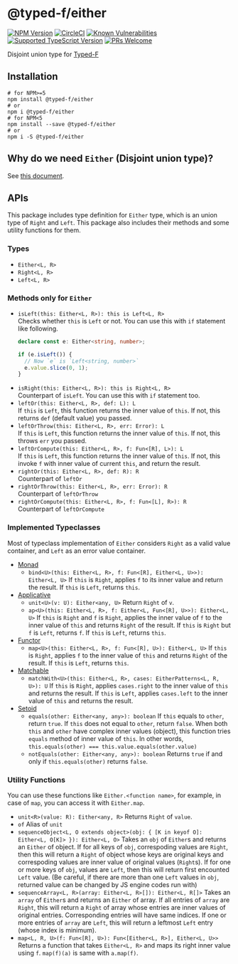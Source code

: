 # @typed-f/either

[![NPM Version][either-npm-version-badge]][either-npm]
[![CircleCI][repo-circleci-badge]][repo-circleci]
[![Known Vulnerabilities][either-snyk-badge]][either-snyk]
[![Supported TypeScript Version][repo-supported-typescript-badge]][supported-typescript]
[![PRs Welcome][prs-welcome-badge]][prs-welcome]

Disjoint union type for [Typed-F](repo-github)

## Installation

```shell
# for NPM>=5
npm install @typed-f/either
# or
npm i @typed-f/either
# for NPM<5
npm install --save @typed-f/either
# or
npm i -S @typed-f/either
```

## Why do we need `Either` (Disjoint union type)?

See [this document](https://github.com/Ailrun/typed-f/tree/master/docs/why-do-we-need-either.md).

## APIs

This package includes type definition for `Either` type, which is an union type of `Right` and `Left`.
This package also includes their methods and some utility functions for them.

### Types

- `Either<L, R>`
- `Right<L, R>`
- `Left<L, R>`

### Methods only for `Either`

- `isLeft(this: Either<L, R>): this is Left<L, R>`  
    Checks whether `this` is `Left` or not. You can use this with `if` statement like following.
    ```typescript
    declare const e: Either<string, number>;
    
    if (e.isLeft()) {
      // Now `e` is `Left<string, number>`
      e.value.slice(0, 1);
    }
    ```
- `isRight(this: Either<L, R>): this is Right<L, R>`  
    Counterpart of `isLeft`. You can use this with `if` statement too.
- `leftOr(this: Either<L, R>, def: L): L`  
    If `this` is `Left`, this function returns the inner value of `this`.
    If not, this returns `def` (default value) you passed.
- `leftOrThrow(this: Either<L, R>, err: Error): L`  
    If `this` is `Left`, this function returns the inner value of `this`.
    If not, this throws `err` you passed.
- `leftOrCompute(this: Either<L, R>, f: Fun<[R], L>): L`  
    If `this` is `Left`, this function returns the inner value of `this`.
    If not, this invoke `f` with inner value of current `this`, and return the result.
- `rightOr(this: Either<L, R>, def: R): R`  
    Counterpart of `leftOr`
- `rightOrThrow(this: Either<L, R>, err: Error): R`  
    Counterpart of `leftOrThrow`
- `rightOrCompute(this: Either<L, R>, f: Fun<[L], R>): R`  
    Counterpart of `leftOrCompute`

### Implemented Typeclasses

Most of typeclass implementation of `Either` considers `Right` as a valid value container, and `Left` as an error value container.

- [Monad][monad-github]
    - `bind<U>(this: Either<L, R>, f: Fun<[R], Either<L, U>>): Either<L, U>`
        If `this` is `Right`, applies `f` to its inner value and return the result.
        If `this` is `Left`, returns `this`.
- [Applicative][applicative-github]
    - `unit<U>(v: U): Either<any, U>`
        Return `Right` of `v`.
    - `ap<U>(this: Either<L, R>, f: Either<L, Fun<[R], U>>): Either<L, U>`
        If `this` is `Right` and `f` is `Right`, applies the inner value of `f` to the inner value of `this` and returns `Right` of the result.
        If `this` is `Right` but `f` is `Left`, returns `f`.
        If `this` is `Left`, returns `this`.
- [Functor][functor-github]
    - `map<U>(this: Either<L, R>, f: Fun<[R], U>): Either<L, U>`
        If `this` is `Right`, applies `f` to the inner value of `this` and returns `Right` of the result.
        If `this` is `Left`, returns `this`.
- [Matchable][matchable-github]
    - `matchWith<U>(this: Either<L, R>, cases: EitherPatterns<L, R, U>): U`
        If `this` is `Right`, applies `cases.right` to the inner value of `this` and returns the result.
        If `this` is `Left`, applies `cases.left` to the inner value of `this` and returns the result.
- [Setoid][setoid-github]
    - `equals(other: Either<any, any>): boolean`
        If `this` equals to `other`, return `true`.
        If `this` does not equal to `other`, return `false`.
        When both `this` and `other` have complex inner values (object), this function tries `equals` method of inner value of `this`. In other words, `this.equals(other) === this.value.equals(other.value)`
    - `notEquals(other: Either<any, any>): boolean`
        Returns `true` if and only if `this.equals(other)` returns `false`.
        
### Utility Functions

You can use these functions like `Either.<function name>`, for example, in case of `map`, you can access it with `Either.map`.

- `unit<R>(value: R): Either<any, R>`
    Returns `Right` of `value`.
- `of`
    Alias of `unit`
- `sequenceObject<L, O extends object>(obj: { [K in keyof O]: Either<L, O[K]> }): Either<L, O>`
    Takes an `obj` of `Either`s and returns an `Either` of object.
    If for all keys of `obj`, correspoding values are `Right`, then this will return a `Right` of object whose keys are original keys and correspoding values are inner value of original values (`Right`s).
    If for one or more keys of `obj`, values are `Left`, then this will return first encounted `Left` value.
    (Be careful, if there are more than one `Left` values in `obj`, returned value can be changed by JS engine codes run with)
- `sequenceArray<L, R>(array: Either<L, R>[]): Either<L, R[]>`
    Takes an `array` of `Either`s and returns an `Either` of array.
    If all entries of `array` are `Right`, this will return a `Right` of array whose entries are inner values of original entries. Corresponding entries will have same indices.
    If one or more entries of `array` are `Left`, this will return a leftmost `Left` entry (whose index is minimum).
- `map<L, R, U>(f: Fun<[R], U>): Fun<[Either<L, R>], Either<L, U>>`
    Returns a function that takes `Either<L, R>` and maps its right inner value using `f`.
    `map(f)(a)` is same with `a.map(f)`.

[lerna-badge]: https://img.shields.io/badge/maintained%20with-lerna-cc00ff.svg
[lerna]: https://lernajs.io/

[prs-welcome-badge]: https://img.shields.io/badge/PRs-welcome-brightgreen.svg
[prs-welcome]: http://makeapullrequest.com

[repo-supported-typescript-badge]: https://img.shields.io/badge/support-typescript%40%3E%3D3.0-007acc.svg
[supported-typescript]: https://www.typescriptlang.org/docs/handbook/release-notes/typescript-3-0.html

[repo-slack-badge]: https://typed-f.now.sh/slack/badge.svg?style=for-the-badge&logo=slack
[repo-slack]: https://typed-f.now.sh/slack/welcome

[repo-circleci]: https://circleci.com/gh/Ailrun/typed-f/tree/master
[repo-circleci-badge]: https://img.shields.io/circleci/project/github/RedSparr0w/node-csgo-parser/master.svg?logo=circleci

[repo-github]: https://github.com/Ailrun/typed-f
[repo-github-releases]: https://github.com/Ailrun/typed-f/releases

[repo-github-license-badge]: https://img.shields.io/github/license/Ailrun/typed-f.svg
[repo-github-tag-badge]: https://img.shields.io/github/tag/Ailrun/typed-f.svg?colorB=blue

[applicative-github]: https://github.com/Ailrun/typed-f/tree/master/packages/applicative
[either-github]: https://github.com/Ailrun/typed-f/tree/master/packages/either
[function-github]: https://github.com/Ailrun/typed-f/tree/master/packages/function
[functor-github]: https://github.com/Ailrun/typed-f/tree/master/packages/functor
[lens-github]: https://github.com/Ailrun/typed-f/tree/master/packages/lens
[matchable-github]: https://github.com/Ailrun/typed-f/tree/master/packages/matchable
[maybe-github]: https://github.com/Ailrun/typed-f/tree/master/packages/maybe
[monad-github]: https://github.com/Ailrun/typed-f/tree/master/packages/monad
[setoid-github]: https://github.com/Ailrun/typed-f/tree/master/packages/setoid
[tagged-github]: https://github.com/Ailrun/typed-f/tree/master/packages/tagged

[applicative-npm]: https://www.npmjs.com/package/@typed-f/applicative
[either-npm]: https://www.npmjs.com/package/@typed-f/either
[function-npm]: https://www.npmjs.com/package/@typed-f/function
[functor-npm]: https://www.npmjs.com/package/@typed-f/functor
[lens-npm]: https://www.npmjs.com/package/@typed-f/lens
[matchable-npm]: https://www.npmjs.com/package/@typed-f/matchable
[maybe-npm]: https://www.npmjs.com/package/@typed-f/maybe
[monad-npm]: https://www.npmjs.com/package/@typed-f/monad
[setoid-npm]: https://www.npmjs.com/package/@typed-f/setoid
[tagged-npm]: https://www.npmjs.com/package/@typed-f/tagged

[applicative-snyk-badge]: https://snyk.io/test/github/Ailrun/typed-f/badge.svg?targetFile=packages%2Fapplicative%2Fpackage.json
[either-snyk-badge]: https://snyk.io/test/github/Ailrun/typed-f/badge.svg?targetFile=packages%2Feither%2Fpackage.json
[function-snyk-badge]: https://snyk.io/test/github/Ailrun/typed-f/badge.svg?targetFile=packages%2Ffunction%2Fpackage.json
[functor-snyk-badge]: https://snyk.io/test/github/Ailrun/typed-f/badge.svg?targetFile=packages%2Ffunctor%2Fpackage.json
[lens-snyk-badge]: https://snyk.io/test/github/Ailrun/typed-f/badge.svg?targetFile=packages%2Flens%2Fpackage.json
[matchable-snyk-badge]: https://snyk.io/test/github/Ailrun/typed-f/badge.svg?targetFile=packages%2Fmatchable%2Fpackage.json
[maybe-snyk-badge]: https://snyk.io/test/github/Ailrun/typed-f/badge.svg?targetFile=packages%2Fmaybe%2Fpackage.json
[monad-snyk-badge]: https://snyk.io/test/github/Ailrun/typed-f/badge.svg?targetFile=packages%2Fmonad%2Fpackage.json
[setoid-snyk-badge]: https://snyk.io/test/github/Ailrun/typed-f/badge.svg?targetFile=packages%2Fsetoid%2Fpackage.json
[tagged-snyk-badge]: https://snyk.io/test/github/Ailrun/typed-f/badge.svg?targetFile=packages%2Ftagged%2Fpackage.json

[applicative-npm-version-badge]: https://img.shields.io/npm/v/@typed-f/applicative/latest.svg?logo=npm&label=latest&colorB=blue
[either-npm-version-badge]: https://img.shields.io/npm/v/@typed-f/either/latest.svg?logo=npm&label=latest&colorB=blue
[function-npm-version-badge]: https://img.shields.io/npm/v/@typed-f/function/latest.svg?logo=npm&label=latest&colorB=blue
[functor-npm-version-badge]: https://img.shields.io/npm/v/@typed-f/functor/latest.svg?logo=npm&label=latest&colorB=blue
[lens-npm-version-badge]: https://img.shields.io/npm/v/@typed-f/lens/latest.svg?logo=npm&label=latest&colorB=blue
[matchable-npm-version-badge]: https://img.shields.io/npm/v/@typed-f/matchable/latest.svg?logo=npm&label=latest&colorB=blue
[maybe-npm-version-badge]: https://img.shields.io/npm/v/@typed-f/maybe/latest.svg?logo=npm&label=latest&colorB=blue
[monad-npm-version-badge]: https://img.shields.io/npm/v/@typed-f/monad/latest.svg?logo=npm&label=latest&colorB=blue
[setoid-npm-version-badge]: https://img.shields.io/npm/v/@typed-f/setoid/latest.svg?logo=npm&label=latest&colorB=blue
[tagged-npm-version-badge]: https://img.shields.io/npm/v/@typed-f/tagged/latest.svg?logo=npm&label=latest&colorB=blue

[applicative-snyk]: https://snyk.io/test/github/Ailrun/typed-f?targetFile=packages%2Flens%2Fpackage.json
[either-snyk]: https://snyk.io/test/github/Ailrun/typed-f?targetFile=packages%2Flens%2Fpackage.json
[function-snyk]: https://snyk.io/test/github/Ailrun/typed-f?targetFile=packages%2Flens%2Fpackage.json
[functor-snyk]: https://snyk.io/test/github/Ailrun/typed-f?targetFile=packages%2Flens%2Fpackage.json
[lens-snyk]: https://snyk.io/test/github/Ailrun/typed-f?targetFile=packages%2Flens%2Fpackage.json
[matchable-snyk]: https://snyk.io/test/github/Ailrun/typed-f?targetFile=packages%2Flens%2Fpackage.json
[maybe-snyk]: https://snyk.io/test/github/Ailrun/typed-f?targetFile=packages%2Flens%2Fpackage.json
[monad-snyk]: https://snyk.io/test/github/Ailrun/typed-f?targetFile=packages%2Flens%2Fpackage.json
[setoid-snyk]: https://snyk.io/test/github/Ailrun/typed-f?targetFile=packages%2Flens%2Fpackage.json
[tagged-snyk]: https://snyk.io/test/github/Ailrun/typed-f?targetFile=packages%2Flens%2Fpackage.json
